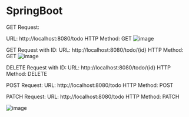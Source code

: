 # SpringBoot
GET Request:

URL: http://localhost:8080/todo
HTTP Method: GET
![image](https://github.com/Ankit-Lele/SpringBoot/assets/90802032/4e9505ce-0730-4323-9da0-b4bc7663cbdc)

GET Request with ID:
URL: http://localhost:8080/todo/{id}
HTTP Method: GET
![image](https://github.com/Ankit-Lele/SpringBoot/assets/90802032/b17ce459-3ea4-42a9-b0b0-502431ef135e)


DELETE Request with ID:
URL: http://localhost:8080/todo/{id}
HTTP Method: DELETE

POST Request:
URL: http://localhost:8080/todo
HTTP Method: POST

PATCH Request:
URL: http://localhost:8080/todo
HTTP Method: PATCH



![image](https://github.com/Ankit-Lele/SpringBoot/assets/90802032/62b92307-6d88-4471-8b5d-62baf8ea7f85)
